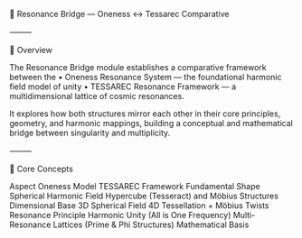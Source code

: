 🌉 Resonance Bridge — Oneness ↔︎ Tessarec Comparative

⸻

📖 Overview

The Resonance Bridge module establishes a comparative framework between the
	•	Oneness Resonance System — the foundational harmonic field model of unity
	•	TESSAREC Resonance Framework — a multidimensional lattice of cosmic resonances.

It explores how both structures mirror each other in their core principles,
geometry, and harmonic mappings, building a conceptual and mathematical bridge
between singularity and multiplicity.

⸻

🔑 Core Concepts

Aspect	Oneness Model	TESSAREC Framework
Fundamental Shape	Spherical Harmonic Field	Hypercube (Tesseract) and Möbius Structures
Dimensional Base	3D Spherical Field	4D Tessellation + Möbius Twists
Resonance Principle	Harmonic Unity (All is One Frequency)	Multi-Resonance Lattices (Prime & Phi Structures)
Mathematical Basis		
